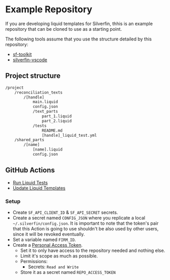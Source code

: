# Example Repository

If you are developing liquid templates for Silverfin, thhis is an example repository that can be cloned to use as a starting point.

The following tools assume that you use the structure detailed by this repository:

- [sf-toolkit](https://github.com/silverfin/sf-toolkit)
- [silverfin-vscode](https://github.com/silverfin/silverfin-vscode)

## Project structure

```bash
/project
    /reconciliation_texts
        /[handle]
            main.liquid
            config.json
            /text_parts
                part_1.liquid
                part_2.liquid
            /tests
                README.md
                [handle]_liquid_test.yml
    /shared_parts
        /[name]
            [name].liquid
            config.json
```

## GitHub Actions

- [Run Liquid Tests](https://github.com/silverfin/example_liquid_repository/blob/main/.github/run_tests.yml)
- [Update Liquid Templates](https://github.com/silverfin/example_liquid_repository/blob/main/.github/update_templates.yml)

### Setup

- Create `SF_API_CLIENT_ID` & `SF_API_SECRET` secrets.
- Create a secret named `CONFIG_JSON` where you replicate a local `~/.silverfin/config.json`. It is important to note that the token's pair that this Action is going to use shouldn't be also used by other users, since it will be revoked eventually.
- Set a variable named `FIRM_ID`.
- Create a [Personal Access Token](https://github.com/settings/personal-access-tokens/new).
  - Set it to only have access to the repository needed and nothing else.
  - Limit it's scope as much as possible.
  - Permissions:
    - Secrets: `Read and Write`
  - Store it as a secret named `REPO_ACCESS_TOKEN`
